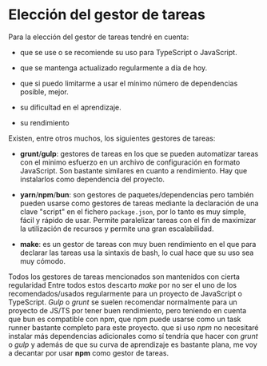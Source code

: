 # Elección del gestor de tareas

Para la elección del gestor de tareas tendré en cuenta:

- que se use o se recomiende su uso para TypeScript o JavaScript.

- que se mantenga actualizado regularmente a día de hoy.

- que si puedo limitarme a usar el mínimo número de dependencias posible, mejor.

- su dificultad en el aprendizaje.

- su rendimiento

Existen, entre otros muchos, los siguientes gestores de tareas:

- __grunt__/__gulp__: gestores de tareas en los que se pueden automatizar tareas con el minimo esfuerzo en un archivo de configuración en formato JavaScript. Son bastante similares en cuanto a rendimiento. Hay que instalarlos como dependencia del proyecto.

- __yarn__/__npm__/__bun__: son gestores de paquetes/dependencias pero también pueden usarse como gestores de tareas mediante la declaración de una clave "script" en el fichero `package.json`, por lo tanto es muy simple, fácil y rápido de usar. Permite paralelizar tareas con el fin de maximizar la utilización de recursos y permite una gran escalabilidad.

- __make__: es un gestor de tareas con muy buen rendimiento en el que para declarar las tareas usa la sintaxis de bash, lo cual hace que su uso sea muy cómodo.

Todos los gestores de tareas mencionados son mantenidos con cierta regularidad Entre todos estos descarto _make_ por no ser el uno de los recomendados/usados regularmente para un proyecto de JavaScript o TypeScript. _Gulp_ o _grunt_ se suelen recomendar normalmente para un proyecto de JS/TS por tener buen rendimiento, pero teniendo en cuenta que bun es compatible con npm, que npm puede usarse como un task runner bastante completo para este proyecto. que si uso _npm_ no necesitaré instalar más dependencias adicionales como sí tendría que hacer con _grunt_ o _gulp_ y además de que su curva de aprendizaje es bastante plana, me voy a decantar por usar __npm__ como gestor de tareas.
